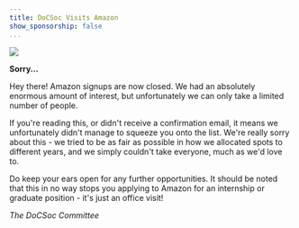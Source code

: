 ```yaml
---
title: DoCSoc Visits Amazon
show_sponsorship: false
...
```


![](http://docsoc.s3.amazonaws.com/amazon-logo.png)

**Sorry...**

Hey there! Amazon signups are now closed. We had an absolutely enormous amount of interest, but unfortunately we can only take a limited number of people.

If you're reading this, or didn't receive a confirmation email, it means we unfortunately didn't manage to squeeze you onto the list. We're really sorry about this - we tried to be as fair as possible in how we allocated spots to different years, and we simply couldn't take everyone, much as we'd love to.

Do keep your ears open for any further opportunities. It should be noted that this in no way stops you applying to Amazon for an internship or graduate position - it's just an office visit!

*The DoCSoc Committee*
